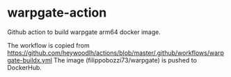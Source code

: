 # warpgate-action
Github action to build warpgate arm64 docker image.

The workflow is copied from https://github.com/heywoodlh/actions/blob/master/.github/workflows/warpgate-buildx.yml
The image (filippobozzi73/warpgate) is pushed to DockerHub.
